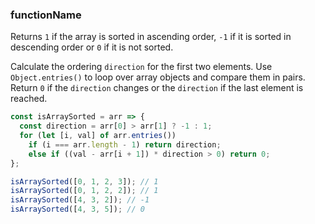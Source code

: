 ### functionName

Returns `1` if the array is sorted in ascending order, `-1` if it is sorted in descending order or `0` if it is not sorted.

Calculate the ordering `direction` for the first two elements.
Use `Object.entries()` to loop over array objects and compare them in pairs.
Return `0` if the `direction` changes or the `direction` if the last element is reached.

```js
const isArraySorted = arr => {
  const direction = arr[0] > arr[1] ? -1 : 1;
  for (let [i, val] of arr.entries())
    if (i === arr.length - 1) return direction;
    else if ((val - arr[i + 1]) * direction > 0) return 0;
};
```

```js
isArraySorted([0, 1, 2, 3]); // 1
isArraySorted([0, 1, 2, 2]); // 1
isArraySorted([4, 3, 2]); // -1
isArraySorted([4, 3, 5]); // 0
```
